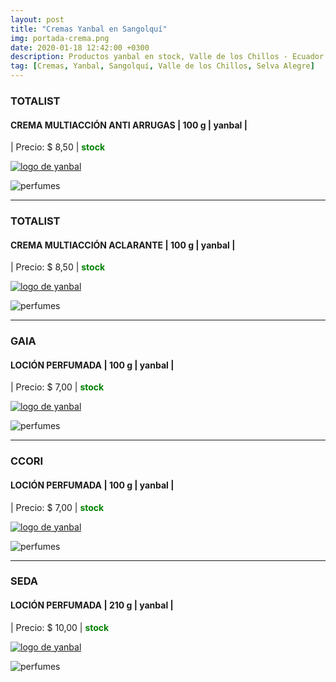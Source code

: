 ```yaml
---
layout: post
title: "Cremas Yanbal en Sangolquí"
img: portada-crema.png
date: 2020-01-18 12:42:00 +0300
description: Productos yanbal en stock, Valle de los Chillos - Ecuador
tag: [Cremas, Yanbal, Sangolquí, Valle de los Chillos, Selva Alegre]
---
```

### TOTALIST
#### CREMA MULTIACCIÓN ANTI ARRUGAS  | 100 g  | yanbal  |
| Precio: $  8,50 | <b style='color:green'> stock </b>

[logo]: https://raw.githubusercontent.com/Betty-C/bef/gh-pages/assets/img/linkw.jpg
[JALEA]: https://api.whatsapp.com/send?phone=593995957267&text=Hola!%20Me%20interesa%20este%20producto%20-%3E%20Crema%20multiacci%C3%B3n%20aNTIARRUGAS%20-%20yanbal "clic para abrir chat de whatsapp"
 [![logo de yanbal][logo]][JALEA]

![perfumes](https://res.cloudinary.com/dpky6fcf6/image/upload/c_scale,h_300,w_300/v1610990354/Blog-Betty/cremas/crema-total-miel_zbvgrh.jpg)

***
### TOTALIST
#### CREMA MULTIACCIÓN ACLARANTE  | 100 g  | yanbal  |
| Precio: $  8,50 | <b style='color:green'> stock </b>

[logo]: https://raw.githubusercontent.com/Betty-C/bef/gh-pages/assets/img/linkw.jpg
[NACAR]: https://api.whatsapp.com/send?phone=593995957267&text=Hola!%20Me%20interesa%20este%20producto%20-%3E%20Crema%20multiacci%C3%B3n%20aclarante%20-%20yanbal "clic para abrir chat de whatsapp"
 [![logo de yanbal][logo]][NACAR]

![perfumes](https://res.cloudinary.com/dpky6fcf6/image/upload/c_scale,h_380,w_400/v1610990354/Blog-Betty/cremas/crema-total-nacar_xdj5ku.jpg)

* * *
### GAIA
#### LOCIÓN PERFUMADA | 100 g  | yanbal  |
| Precio: $ 7,00  | <b style='color:green'> stock </b>

[logo]: https://raw.githubusercontent.com/Betty-C/bef/gh-pages/assets/img/linkw.jpg
[GAIA]: https://api.whatsapp.com/send?phone=593995957267&text=%C2%A1Hola!%20Me%20interesa%20este%20producto%20-%3E%20Loci%C3%B3n%20perfumada%20GAIA%20-%20yanbal "clic para abrir chat de whatsapp"
 [![logo de yanbal][logo]][GAIA]

![perfumes](https://res.cloudinary.com/dpky6fcf6/image/upload/c_scale,h_600,w_300/v1610990352/Blog-Betty/cremas/crema-lotion-gaia_gdtp50.jpg)

***
### CCORI
#### LOCIÓN PERFUMADA  | 100 g  | yanbal  |
| Precio: $  7,00 | <b style='color:green'> stock </b>

[logo]: https://raw.githubusercontent.com/Betty-C/bef/gh-pages/assets/img/linkw.jpg
[CCORI]: https://api.whatsapp.com/send?phone=593995957267&text=%C2%A1Hola!%20Me%20interesa%20este%20producto%20-%3E%20Loci%C3%B3n%20perfumada%20CCORI%20-%20yanbal "clic para abrir chat de whatsapp"
 [![logo de yanbal][logo]][CCORI]

![perfumes](https://res.cloudinary.com/dpky6fcf6/image/upload/c_scale,h_400,w_200/v1610990353/Blog-Betty/cremas/crema-lotion-ccori_hluhlg.jpg)

* * *
### SEDA
#### LOCIÓN PERFUMADA | 210 g  | yanbal |
| Precio: $  10,00 | <b style='color:green'> stock </b>

[logo]: https://raw.githubusercontent.com/Betty-C/bef/gh-pages/assets/img/linkw.jpg
[SEDA]: https://api.whatsapp.com/send?phone=593995957267&text=%C2%A1Hola!%20Me%20interesa%20este%20producto%20-%3E%20Loci%C3%B3n%20perfumada%20SEDA%20-%20yanbal "clic para abrir chat de whatsapp"
 [![logo de yanbal][logo]][SEDA]

![perfumes](https://res.cloudinary.com/dpky6fcf6/image/upload/c_scale,h_350,w_136/v1610990352/Blog-Betty/cremas/crema-lotioc-seda_pp6iaj.jpg)

